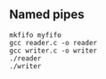 ## Named pipes

```
mkfifo myfifo
gcc reader.c -o reader
gcc writer.c -o writer
./reader
./writer
```

